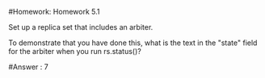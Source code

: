 #Homework: Homework 5.1

Set up a replica set that includes an arbiter.

To demonstrate that you have done this, what is the text in the "state" field for the arbiter when you run rs.status()?



#Answer : 7
